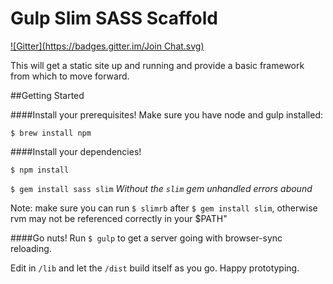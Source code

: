 # Gulp Slim SASS Scaffold
[![Gitter](https://badges.gitter.im/Join Chat.svg)](https://gitter.im/paulnorthup/gulp-proto?utm_source=badge&utm_medium=badge&utm_campaign=pr-badge&utm_content=badge)

 This will get a static site up and running and provide a basic framework from which to move forward.

##Getting Started

####Install your prerequisites!
Make sure you have node and gulp installed:

`$ brew install npm`

####Install your dependencies!

`$ npm install`

`$ gem install sass slim` *Without the `slim` gem unhandled errors abound*

Note: make sure you can run `$ slimrb` after `$ gem install slim`, otherwise rvm may not be referenced correctly in your $PATH"

####Go nuts!
Run `$ gulp` to get a server going with browser-sync reloading.

Edit in `/lib` and let the `/dist` build itself as you go. Happy prototyping.


